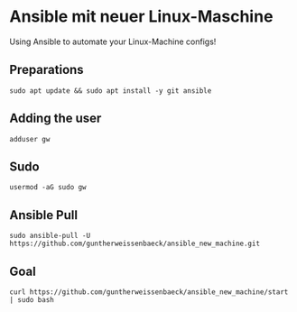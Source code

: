 # Ansible mit neuer Linux-Maschine
 Using Ansible to automate your Linux-Machine configs! 

## 	Preparations
```console
sudo apt update && sudo apt install -y git ansible
```

## Adding the user
```console
adduser gw
```

## Sudo
```console
usermod -aG sudo gw
```

## Ansible Pull
```console
sudo ansible-pull -U https://github.com/guntherweissenbaeck/ansible_new_machine.git
```

## Goal
```console
curl https://github.com/guntherweissenbaeck/ansible_new_machine/start | sudo bash
```
